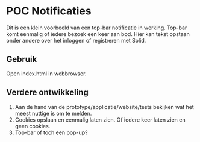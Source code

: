 # POC  Notificaties
Dit is een klein voorbeeld van een top-bar notificatie in werking. Top-bar komt eenmalig of iedere bezoek een keer aan bod. 
Hier kan tekst opstaan onder andere over het inloggen of registreren met Solid.

## Gebruik
Open index.html in webbrowser.

## Verdere ontwikkeling
1. Aan de hand van de prototype/applicatie/website/tests bekijken wat het meest nuttige is om te melden.
2. Cookies opslaan en eenmalig laten zien. Of iedere keer laten zien en geen cookies.
3. Top-bar of toch een pop-up?